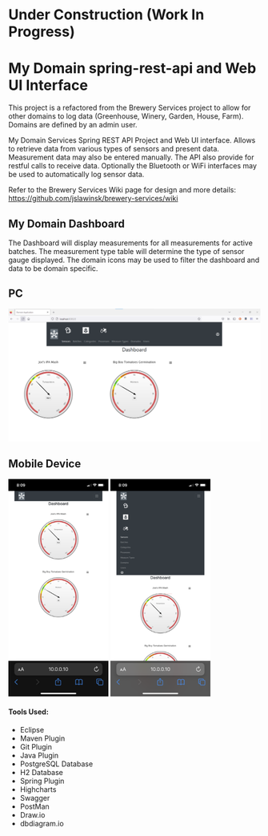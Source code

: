 # Under Construction (Work In Progress)

# My Domain spring-rest-api and Web UI Interface

This project is a refactored from the Brewery Services project to allow for other domains to log data (Greenhouse, Winery, Garden, House, Farm). Domains are defined by an admin user.

My Domain Services Spring REST API Project and Web UI interface. Allows to retrieve data from various types of sensors and present data. Measurement data may also be entered manually. The API also provide for restful calls to receive data. Optionally the Bluetooth or WiFi interfaces may be used to automatically log sensor data.

Refer to the Brewery Services Wiki page for design and more details: https://github.com/jslawinsk/brewery-services/wiki

## My Domain Dashboard

The Dashboard will display measurements for all measurements for active batches. The measurement type table will determine the type of sensor gauge displayed. The domain icons may be used to filter the dashboard and data to be domain specific.

## PC

<img src="https://github.com/jslawinsk/myDomain/blob/main/documentation/PcDashboard.png" width="650">

## Mobile Device

<img src="https://github.com/jslawinsk/myDomain/blob/main/documentation/MobileDashboard.png" width="200">
<img src="https://github.com/jslawinsk/myDomain/blob/main/documentation/MobileDashboard2.png" width="200">

#### Tools Used:
- Eclipse
- Maven Plugin 
- Git Plugin
- Java Plugin
- PostgreSQL Database
- H2 Database
- Spring Plugin
- Highcharts
- Swagger
- PostMan
- Draw.io
- dbdiagram.io